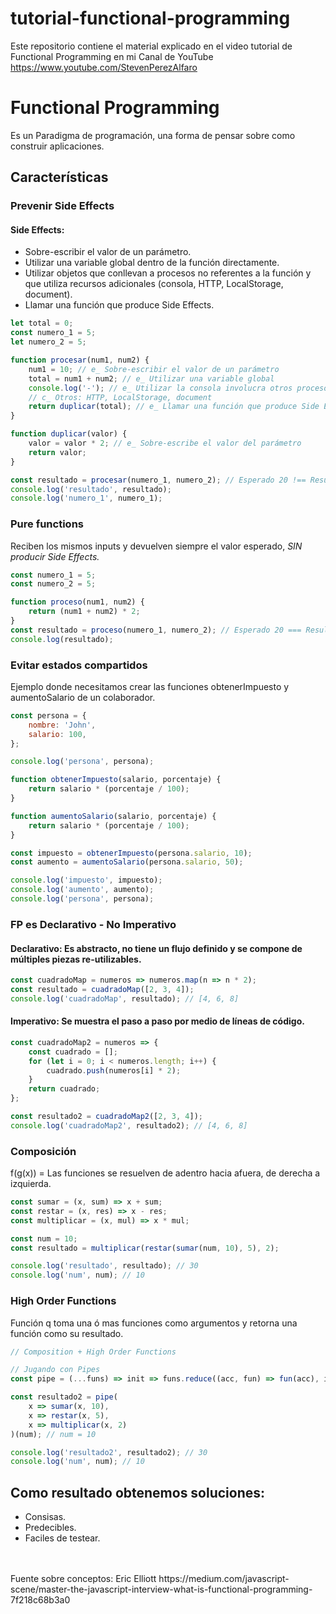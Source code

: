 # tutorial-functional-programming
Este repositorio contiene el material explicado en el video tutorial de Functional Programming en mi Canal de YouTube https://www.youtube.com/StevenPerezAlfaro


# Functional Programming
Es un Paradigma de programación, una forma de pensar sobre como construir aplicaciones.


## Características

### Prevenir Side Effects
#### Side Effects:
- Sobre-escribir el valor de un parámetro.
- Utilizar una variable global dentro de la función directamente.
- Utilizar objetos que conllevan a procesos no referentes a la función y que utiliza recursos adicionales (consola, HTTP, LocalStorage, document).
- Llamar una función que produce Side Effects.

```javascript
let total = 0;
const numero_1 = 5;
let numero_2 = 5;

function procesar(num1, num2) {
	num1 = 10; // e_ Sobre-escribir el valor de un parámetro
	total = num1 + num2; // e_ Utilizar una variable global
	console.log('-'); // e_ Utilizar la consola involucra otros procesos no referentes a la función
	// c_ Otros: HTTP, LocalStorage, document
	return duplicar(total); // e_ Llamar una función que produce Side Effects
}

function duplicar(valor) {
	valor = valor * 2; // e_ Sobre-escribe el valor del parámetro
	return valor;
}

const resultado = procesar(numero_1, numero_2); // Esperado 20 !== Resultado 30
console.log('resultado', resultado);
console.log('numero_1', numero_1);
```

### Pure functions
Reciben los mismos inputs y devuelven siempre el valor esperado, *SIN producir Side Effects.*
```javascript
const numero_1 = 5;
const numero_2 = 5;

function proceso(num1, num2) {
	return (num1 + num2) * 2;
}
const resultado = proceso(numero_1, numero_2); // Esperado 20 === Resultado 20
console.log(resultado);
```

### Evitar estados compartidos
Ejemplo donde necesitamos crear las funciones obtenerImpuesto y aumentoSalario de un colaborador.

```javascript
const persona = {
	nombre: 'John',
	salario: 100,
};

console.log('persona', persona);

function obtenerImpuesto(salario, porcentaje) {
	return salario * (porcentaje / 100);
}

function aumentoSalario(salario, porcentaje) {
	return salario * (porcentaje / 100);
}

const impuesto = obtenerImpuesto(persona.salario, 10);
const aumento = aumentoSalario(persona.salario, 50);

console.log('impuesto', impuesto);
console.log('aumento', aumento);
console.log('persona', persona);
```
### FP es Declarativo - No Imperativo

#### Declarativo: Es abstracto, no tiene un flujo definido y se compone de múltiples piezas re-utilizables.
```javascript
const cuadradoMap = numeros => numeros.map(n => n * 2);
const resultado = cuadradoMap([2, 3, 4]);
console.log('cuadradoMap', resultado); // [4, 6, 8]
```

#### Imperativo: Se muestra el paso a paso por medio de líneas de código.
```javascript
const cuadradoMap2 = numeros => {
	const cuadrado = [];
	for (let i = 0; i < numeros.length; i++) {
		cuadrado.push(numeros[i] * 2);
	}
	return cuadrado;
};

const resultado2 = cuadradoMap2([2, 3, 4]);
console.log('cuadradoMap2', resultado2); // [4, 6, 8]
```

### Composición
f(g(x)) = Las funciones se resuelven de adentro hacia afuera, de derecha a izquierda.

```javascript
const sumar = (x, sum) => x + sum;
const restar = (x, res) => x - res;
const multiplicar = (x, mul) => x * mul;

const num = 10;
const resultado = multiplicar(restar(sumar(num, 10), 5), 2);

console.log('resultado', resultado); // 30
console.log('num', num); // 10
```

### High Order Functions
Función q toma una ó mas funciones como argumentos y retorna una función como su resultado.
```javascript
// Composition + High Order Functions

// Jugando con Pipes
const pipe = (...funs) => init => funs.reduce((acc, fun) => fun(acc), init); // c_ HOF

const resultado2 = pipe(
	x => sumar(x, 10),
	x => restar(x, 5),
	x => multiplicar(x, 2)
)(num); // num = 10

console.log('resultado2', resultado2); // 30
console.log('num', num); // 10
```


## Como resultado obtenemos soluciones:

- Consisas.
- Predecibles.
- Faciles de testear.

<br/>
<br/>
Fuente sobre conceptos:
Eric Elliott
https://medium.com/javascript-scene/master-the-javascript-interview-what-is-functional-programming-7f218c68b3a0
